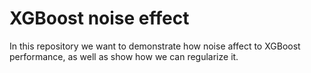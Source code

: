 # XGBoost noise effect

In this repository we want to demonstrate how noise affect to XGBoost performance, as well as show how we can regularize it.
